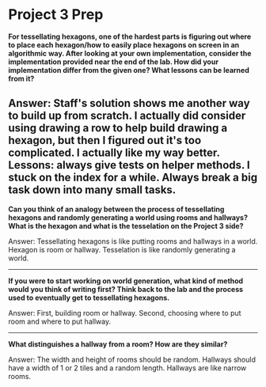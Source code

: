 # Project 3 Prep

**For tessellating hexagons, one of the hardest parts is figuring out where to place each hexagon/how to easily place hexagons on screen in an algorithmic way.
After looking at your own implementation, consider the implementation provided near the end of the lab.
How did your implementation differ from the given one? What lessons can be learned from it?**

Answer: Staff's solution shows me another way to build up from scratch. I actually
did consider using drawing a row to help build drawing a hexagon, but then I figured out it's too complicated.
I actually like my way better. Lessons: always give tests on helper methods. I stuck on the index for a while. 
Always break a big task down into many small tasks.
-----

**Can you think of an analogy between the process of tessellating hexagons and randomly generating a world using rooms and hallways?
What is the hexagon and what is the tesselation on the Project 3 side?**

Answer: Tessellating hexagons is like putting rooms and hallways in a world.
Hexagon is room or hallway. Tesselation is like randomly generating a world.

-----
**If you were to start working on world generation, what kind of method would you think of writing first? 
Think back to the lab and the process used to eventually get to tessellating hexagons.**

Answer: First, building room or hallway. Second, choosing where to put room and where to put hallway.

-----
**What distinguishes a hallway from a room? How are they similar?**

Answer: The width and height of rooms should be random.
Hallways should have a width of 1 or 2 tiles and a random length.
Hallways are like narrow rooms.
